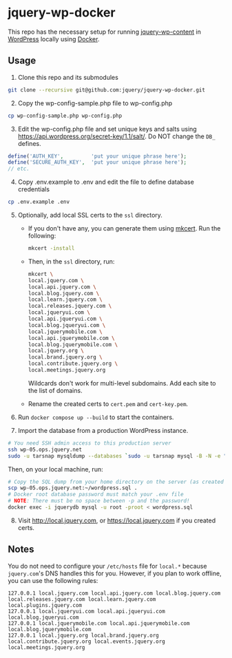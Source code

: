 # jquery-wp-docker

This repo has the necessary setup for running [jquery-wp-content](https://github.com/jquery/jquery-wp-content) in [WordPress](https://wordpress.com/) locally using [Docker](https://www.docker.com/).

## Usage

1. Clone this repo and its submodules

```sh
git clone --recursive git@github.com:jquery/jquery-wp-docker.git
```

2. Copy the wp-config-sample.php file to wp-config.php

```sh
cp wp-config-sample.php wp-config.php
```

3. Edit the wp-config.php file and set unique keys and salts using https://api.wordpress.org/secret-key/1.1/salt/. Do NOT change the `DB_` defines.

```php
define('AUTH_KEY',         'put your unique phrase here');
define('SECURE_AUTH_KEY',  'put your unique phrase here');
// etc.
```

4. Copy .env.example to .env and edit the file to define database credentials

```sh
cp .env.example .env
```

5. Optionally, add local SSL certs to the `ssl` directory.

   * If you don't have any, you can generate them using [mkcert](https://github.com/FiloSottile/mkcert).
     Run the following:

     ```sh
     mkcert -install
     ```

   * Then, in the `ssl` directory, run:
     ```sh
     mkcert \
     local.jquery.com \
     local.api.jquery.com \
     local.blog.jquery.com \
     local.learn.jquery.com \
     local.releases.jquery.com \
     local.jqueryui.com \
     local.api.jqueryui.com \
     local.blog.jqueryui.com \
     local.jquerymobile.com \
     local.api.jquerymobile.com \
     local.blog.jquerymobile.com \
     local.jquery.org \
     local.brand.jquery.org \
     local.contribute.jquery.org \
     local.meetings.jquery.org
     ```
     Wildcards don't work for multi-level subdomains. Add each site to the list of domains.

   * Rename the created certs to `cert.pem` and `cert-key.pem`.

6. Run `docker compose up --build` to start the containers.

7. Import the database from a production WordPress instance.

```sh
# You need SSH admin access to this production server
ssh wp-05.ops.jquery.net
sudo -u tarsnap mysqldump --databases `sudo -u tarsnap mysql -B -N -e "SHOW DATABASES LIKE 'wordpress_%'"` > wordpress.sql
```

Then, on your local machine, run:

```sh
# Copy the SQL dump from your home directory on the server (as created by the previous command)
scp wp-05.ops.jquery.net:~/wordpress.sql .
# Docker root database password must match your .env file
# NOTE: There must be no space between -p and the password!
docker exec -i jquerydb mysql -u root -proot < wordpress.sql
```

8. Visit http://local.jquery.com, or https://local.jquery.com if you created certs.

## Notes

You do not need to configure your `/etc/hosts` file for `local.*` because `jquery.com`'s DNS handles this for you. However, if you plan to work offline, you can use the following rules:

```
127.0.0.1 local.jquery.com local.api.jquery.com local.blog.jquery.com local.releases.jquery.com local.learn.jquery.com local.plugins.jquery.com
127.0.0.1 local.jqueryui.com local.api.jqueryui.com local.blog.jqueryui.com
127.0.0.1 local.jquerymobile.com local.api.jquerymobile.com local.blog.jquerymobile.com
127.0.0.1 local.jquery.org local.brand.jquery.org local.contribute.jquery.org local.events.jquery.org local.meetings.jquery.org
```
